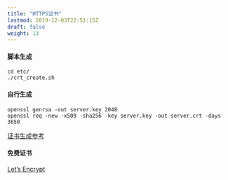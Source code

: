 ```yaml
---
title: "HTTPS证书"
lastmod: 2019-12-03T22:51:15Z
draft: false
weight: 13
---
```



#### 脚本生成
```
cd etc/
./crt_create.sh
```

#### 自行生成
```
openssl genrsa -out server.key 2048
openssl req -new -x509 -sha256 -key server.key -out server.crt -days 3650
```
[证书生成参考](https://gist.github.com/denji/12b3a568f092ab951456)

#### 免费证书

[Let’s Encrypt](https://letsencrypt.org/)